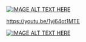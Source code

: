 [![IMAGE ALT TEXT HERE](http://img.youtube.com/vi/1yj64ot1MTE/0.jpg)](http://www.youtube.com/watch?v=1yj64ot1MTE)

https://youtu.be/1yj64ot1MTE

[![IMAGE ALT TEXT HERE](http://img.youtube.com/vi/1yj64ot1MTE/0.jpg)](https://youtu.be/1yj64ot1MTE)
